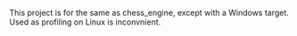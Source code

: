 This project is for the same as chess_engine, except with a Windows target. Used as profiling on Linux is inconvnient.
